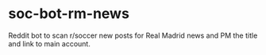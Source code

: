 # soc-bot-rm-news
Reddit bot to scan r/soccer new posts for Real Madrid news and PM the title and link to main account.
